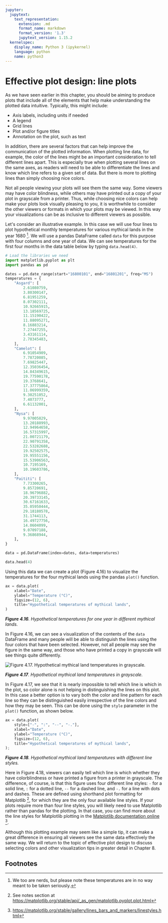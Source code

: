 ```yaml
---
jupyter:
  jupytext:
    text_representation:
      extension: .md
      format_name: markdown
      format_version: '1.3'
      jupytext_version: 1.15.2
  kernelspec:
    display_name: Python 3 (ipykernel)
    language: python
    name: python3
---
```


<!-- #region editable=true slideshow={"slide_type": ""} -->
# Effective plot design: line plots

As we have seen earlier in this chapter, you should be aiming to produce plots that include all of the elements that help make understanding the plotted data intuitive. Typically, this might include:

- Axis labels, including units if needed
- A legend
- Grid lines
- Plot and/or figure titles
- Annotation on the plot, such as text

In addition, there are several factors that can help improve the communication of the plotted information. When plotting line data, for example, the color of the lines might be an important consideration to tell different lines apart. This is especially true when plotting several lines on the same axes, as readers will need to be able to differentiate the lines and know which line refers to a given set of data. But there is more to plotting lines than simply choosing nice colors. 

Not all people viewing your plots will see them the same way. Some viewers may have color blindness, while others may have printed out a copy of your plot in grayscale from a printer. Thus, while choosing nice colors can help make your plots look visually pleasing to you, it is worthwhile to consider the other viewers or formats in which your plots may be viewed. In this way your visualizations can be as inclusive to different viewers as possible.

Let's consider an illustrative example. In this case we will use four lines to plot hypothetical monthly temperatures for various mythical lands in the year 1680 [^nerds]. We will use a pandas DataFrame called `data` for this purpose with four columns and one year of data. We can see temperatures for the first four months in the data table below by typing `data.head(4)`.
<!-- #endregion -->

```python tags=["hide-cell"]
# Load the libraries we need
import matplotlib.pyplot as plt
import pandas as pd

dates = pd.date_range(start="16800101", end="16801201", freq="MS")
temperatures = {
    "Asgard": [
        2.61080759,
        3.80300147,
        6.81951259,
        8.07302111,
        10.92665915,
        13.18569725,
        11.15190422,
        11.88095271,
        8.16883214,
        7.27447255,
        3.43161114,
        2.78345483,
    ],
    "Camelot": [
        6.91054909,
        7.78720085,
        7.69825447,
        12.35036454,
        14.84349615,
        19.77590178,
        19.3768641,
        17.37775864,
        11.06999359,
        9.30251052,
        7.4073777,
        6.61132001,
    ],
    "Nysa": [
        9.97005829,
        13.20188993,
        12.94964658,
        16.57315997,
        21.00721179,
        22.90791358,
        22.53282688,
        19.92502575,
        19.95551156,
        15.53906563,
        10.7195169,
        10.19603786,
    ],
    "Paititi": [
        7.73300265,
        9.85720691,
        18.96796882,
        20.39733145,
        30.67161633,
        35.05950444,
        29.18180578,
        31.1744113,
        16.49727756,
        14.0604099,
        9.07097188,
        9.36868944,
    ],
}

data = pd.DataFrame(index=dates, data=temperatures)
```

```python
data.head(4)
```

Using this data we can create a plot (Figure 4.16) to visualize the temperatures for the four mythical lands using the pandas `plot()` function.

```python
ax = data.plot(
    xlabel="Date",
    ylabel="Temperature (°C)",
    figsize=(12, 6),
    title="Hypothetical temperatures of mythical lands",
)
```

_**Figure 4.16**. Hypothetical temperatures for one year in different mythical lands._

In Figure 4.16, we can see a visualization of the contents of the `data` DataFrame and many people will be able to distinguish the lines using the four colors that have been selected. However, not all people may see the figure in the same way, and those who have printed a copy in grayscale will see things quite differently.

![_**Figure 4.17**. Hypothetical mythical land temperatures in grayscale._](../img/lines-grayscale.png)

_**Figure 4.17**. Hypothetical mythical land temperatures in grayscale._

In Figure 4.17, we see that it is nearly impossible to tell which line is which in the plot, so color alone is not helping in distinguishing the lines on this plot. In this case a better option is to vary both the color and line pattern for each line so they can be distinguished easily irrespective of the line colors and how they may be seen. This can be done using the `style` parameter in the `plot()` function, as shown below.

```python
ax = data.plot(
    style=["-", ":", "--", "-."],
    xlabel="Date",
    ylabel="Temperature (°C)",
    figsize=(12, 6),
    title="Hypothetical temperatures of mythical lands",
);
```

_**Figure 4.18**. Hypothetical mythical land temperatures with different line styles._

Here in Figure 4.18, viewers can easily tell which line is which whether they have colorblindness or have printed a figure from a printer in grayscale. The difference, of course, is that this figure uses four different line styles: `-` for a solid line, `:` for a dotted line, `--` for a dashed line, and `-.` for a line with dots and dashes. These are defined using shorthand plot formatting for Matplotlib [^shorthand], for which they are the only four available line styles. If your plots require more than four line styles, you will likely need to use Matplotlib rather than pandas for the plotting. In that case, you can find more about the line styles for Matplotlib plotting in the [Matplotlib documentation online](https://matplotlib.org/stable/gallery/lines_bars_and_markers/linestyles.html) [^linestyles]. 

Although this plotting example may seem like a simple tip, it can make a great difference in ensuring all viewers see the same data effectively the same way. We will return to the topic of effective plot design to discuss selecting colors and other visualization tips in greater detail in Chapter 8.


## Footnotes

[^linestyles]: <https://matplotlib.org/stable/gallery/lines_bars_and_markers/linestyles.html>
[^nerds]: We too are nerds, but please note these temperatures are in no way meant to be taken seriously.
[^shorthand]: See notes section at <https://matplotlib.org/stable/api/_as_gen/matplotlib.pyplot.plot.html>
